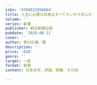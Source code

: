 ```yaml
---
isbn: '9784022950864'
title: 人生に必要な知恵はすべてホンから学んだ
volume: ''
series: 新書
publisher: 朝日新聞出版
pubdate: '2020-08-11'
cover: ''
author: 草刈正雄／著
description: ''
price: '810'
genre: ''
target: 一般
format: 新書
content: 日本文学、評論、随筆、その他

---
```

